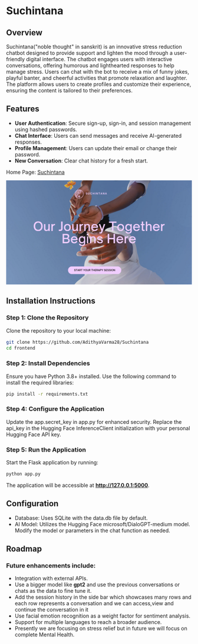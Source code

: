 # Suchintana

## Overview
Suchintana("noble thought" in sanskrit) is an innovative stress reduction chatbot designed to provide support and lighten the mood through a user-friendly digital interface. The chatbot engages users with interactive conversations, offering humorous and lighthearted responses to help manage stress. Users can chat with the bot to receive a mix of funny jokes, playful banter, and cheerful activities that promote relaxation and laughter. The platform allows users to create profiles and customize their experience, ensuring the content is tailored to their preferences.

## Features

- **User Authentication**: Secure sign-up, sign-in, and session management using hashed passwords.
- **Chat Interface**: Users can send messages and receive AI-generated responses.
- **Profile Management**: Users can update their email or change their password.
- **New Conversation**: Clear chat history for a fresh start.

Home Page: [Suchintana](URL "https://suchintana.my.canva.site")

<img src="images/intro.png" alt="Introduction Image">

## Installation Instructions

### Step 1: Clone the Repository
Clone the repository to your local machine:
```bash
git clone https://github.com/AdithyaVarma28/Suchintana
cd frontend
```
### Step 2: Install Dependencies

Ensure you have Python 3.8+ installed. Use the following command to install the required libraries:
```bash
pip install -r requirements.txt
```

### Step 4: Configure the Application

Update the app.secret_key in app.py for enhanced security.
Replace the api_key in the Hugging Face InferenceClient initialization with your personal Hugging Face API key.

### Step 5: Run the Application

Start the Flask application by running:
```bash
python app.py
```
The application will be accessible at **http://127.0.0.1:5000**.

## Configuration

- Database: Uses SQLite with the data.db file by default. 
- AI Model: Utilizes the Hugging Face microsoft/DialoGPT-medium model. Modify the model or parameters in the chat function as needed.

## Roadmap

### Future enhancements include:

- Integration with external APIs.
- Use a bigger model like **gpt2** and use the previous conversations or chats as the data to fine tune it.
- Add the session history in the side bar which showcases many rows and each row represents a conversation and we can access,view and continue the conversation in it
- Use facial emotion recognition as a weight factor for sentiment analysis.
- Support for multiple languages to reach a broader audience.
- Presently we are focusing on stress relief but in future we will focus on complete Mental Health.
